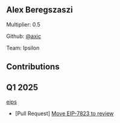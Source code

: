 ## Alex Beregszaszi
Multiplier: 0.5

Github: [@axic](https://github.com/axic)

Team: Ipsilon

## Contributions
## Q1 2025

[eips](https://github.com/ethereum/eips)
* [Pull Request] [Move EIP-7823 to review](https://github.com/ethereum/EIPs/pull/9272)
